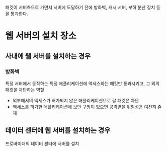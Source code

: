 패킷이 서버측으로 가면서 서버에 도달하기 전에 방화벽,  캐시 서버, 부하 분산 장치 등을 통과한다.

# 웹 서버의 설치 장소
## 사내에 웹 서버를 설치하는 경우
### 방화벽
특정 서버에서 동작하는 특정 애플리케이션에 액세스하는 패킷만 통과시키고, 그 외의 패킷을 차단하는 역할
  - 외부에서의 액세스가 허가되지 않은 애플리케이션으로 갈 패킷은 차단
  - 액세스를 허가한 애플리케이션에 보안 구멍이 있으면 공격받을 위험성은 여전히 존재

## 데이터 센터에 웹 서버를 설치하는 경우
프로바이더의 데이터 센터에 서버를 설치
